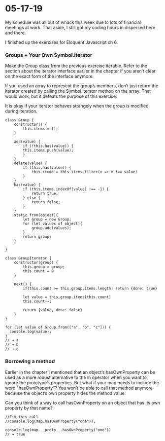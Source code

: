 # 05-17-19
My schedule was all out of whack this week due to lots of financial meetings at work. That aside, I still got my coding hours in dispersed here and there.

I finished up the exercises for Eloquent Javascript ch 6.

### Groups + Your Own Symbol.iterator
Make the Group class from the previous exercise iterable. Refer to the section about the iterator interface earlier in the chapter if you aren’t clear on the exact form of the interface anymore.

If you used an array to represent the group’s members, don’t just return the iterator created by calling the Symbol.iterator method on the array. That would work, but it defeats the purpose of this exercise.

It is okay if your iterator behaves strangely when the group is modified during iteration.

```
class Group {
    constructor() {
        this.items = [];
    }

    add(value) {
        if (!this.has(value)) {
        this.items.push(value);
        }
    }
    delete(value) {
        if (this.has(value)) {
            this.items = this.items.filter(v => v !== value)
        }
    }
    has(value) {
        if (this.items.indexOf(value) !== -1) {
            return true;
        } else {
            return false;
        }
    }
    static from(object){
        let group = new Group;
        for (let values of object){
            group.add(values);
        }
        return group;
    }

}

class GroupIterator {
    constructor(group) {
        this.group = group;
        this.count = 0
    }

    next() {
        if(this.count >= this.group.items.length) return {done: true}

        let value = this.group.items[this.count]
        this.count++;

        return {value, done: false}
    }
}

for (let value of Group.from(["a", "b", "c"])) {
  console.log(value);
}
// → a
// → b
// → c
```

### Borrowing a method

Earlier in the chapter I mentioned that an object’s hasOwnProperty can be used as a more robust alternative to the in operator when you want to ignore the prototype’s properties. But what if your map needs to include the word "hasOwnProperty"? You won’t be able to call that method anymore because the object’s own property hides the method value.

Can you think of a way to call hasOwnProperty on an object that has its own property by that name?

```
//Fix this call
//console.log(map.hasOwnProperty("one"));

console.log(map.__proto__.hasOwnProperty("one"))
// → true
```
